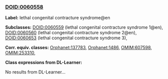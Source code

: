 
### [DOID:0060558](http://purl.obolibrary.org/obo/DOID_0060558)
**Label:** lethal congenital contracture syndrome@en

**Subclasses:** [DOID:0060559](http://purl.obolibrary.org/obo/DOID_0060559) (lethal congenital contracture syndrome 1@en), [DOID:0060560](http://purl.obolibrary.org/obo/DOID_0060560) (lethal congenital contracture syndrome 2@en), [DOID:0060653](http://purl.obolibrary.org/obo/DOID_0060653) (lethal congenital contracture syndrome 3), 

**Corr. equiv. classes:** [Orphanet:137783](http://www.orpha.net/ORDO/Orphanet_137783), [Orphanet:1486](http://www.orpha.net/ORDO/Orphanet_1486), [OMIM:607598](http://purl.obolibrary.org/obo/OMIM_607598), [OMIM:253310](http://purl.obolibrary.org/obo/OMIM_253310), 

**Class expressions from DL-Learner:**

No results from DL-Learner...




